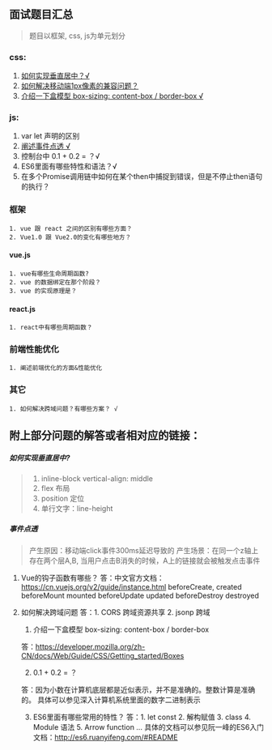 ## 面试题目汇总

> 题目以框架, css, js为单元划分

### css: 
1. <a href="#css-1">如何实现垂直居中？√ </a>
2. <a href="#css-2">如何解决移动端1px像素的兼容问题？</a>
3. <a href="#css-3">介绍一下盒模型 box-sizing: content-box / border-box √</a>
  
### js:
1. var let 声明的区别
2. <a href="#js-2">阐述事件点透 √</a>
3. 控制台中 0.1 + 0.2 = ？√
4. ES6里面有哪些特性和语法？√
5. 在多个Promise调用链中如何在某个then中捕捉到错误，但是不停止then语句的执行？
    
### 框架
    1. vue 跟 react 之间的区别有哪些方面？
    2. Vue1.0 跟 Vue2.0的变化有哪些地方？
    
#### vue.js
    1. vue有哪些生命周期函数?
    2. vue 的数据绑定在那个阶段？
    3. vue 的实现原理是？
    
#### react.js
    1. react中有哪些周期函数？

### 前端性能优化
    1. 阐述前端优化的方面&性能优化

### 其它
    1. 如何解决跨域问题？有哪些方案？ √ 


## 附上部分问题的解答或者相对应的链接：

<h5 id="css-1">如何实现垂直居中?</h5>

> 1. inline-block vertical-align: middle
> 2. flex 布局
> 3. position 定位
> 4. 单行文字：line-height    

<h5 id="js-2">事件点透</h5>

> 产生原因：移动端click事件300ms延迟导致的
> 产生场景：在同一个z轴上存在两个层A,B, 当用户点击B消失的时候，A上的链接就会被触发点击事件

1. Vue的钩子函数有哪些？
答：中文官方文档：https://cn.vuejs.org/v2/guide/instance.html
    beforeCreate,
    created
    beforeMount
    mounted
    beforeUpdate
    updated
    beforeDestroy
    destroyed    

    
5. 如何解决跨域问题
答：1. CORS 跨域资源共享 
    2. jsonp 跨域    
    
    
    1. 介绍一下盒模型 box-sizing: content-box / border-box
    
    答：https://developer.mozilla.org/zh-CN/docs/Web/Guide/CSS/Getting_started/Boxes
    
    2. 0.1 + 0.2 = ？ 
    
    答：因为小数在计算机底层都是近似表示，并不是准确的。整数计算是准确的。
    具体可以参见深入计算机系统里面的数字二进制表示
    
    3. ES6里面有哪些常用的特性？
    答：1. let const              2. 解构赋值
        3. class                  4. Module 语法
        5. Arrow function  ...
    具体的文档可以参见阮一峰的ES6入门文档：http://es6.ruanyifeng.com/#README